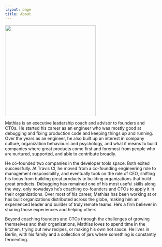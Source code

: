 ```yaml
---
layout: page
title: About
---
```

<img src="https://intentionalorganization.com/img/4a7e5de4-400.jpeg" class="align-right" width="300" alt="">

Mathias is an executive leadership coach and advisor to founders and CTOs. He started his career as an engineer who was mostly good at debugging and fixing production code and keeping things up and running. Over the years as an engineer, he also built up an interest in company culture, organization behaviours and psychology, and what it means to build companies where great products come first and foremost from people who are nurtured, supported, and able to contribute broadly.

He co-founded two companies in the developer tools space. Both exited successfully. At Travis CI, he moved from a co-founding engineering role to management responsibility, and eventually took on the role of CEO, shifting his focus from building great products to building organizations that build great products. Debugging has remained one of his most useful skills along the way, only nowadays he’s coaching co-founders and CTOs to apply it in their organizations. Over most of his career, Mathias has been working at or has built organizations distributed across the globe, making him an experienced leader and builder of truly remote teams. He’s a firm believer in sharing those experiences and helping others.

Beyond coaching founders and CTOs through the challenges of growing themselves and their organizations, Mathias loves to spend time in the kitchen, trying out new recipes, or making his own hot sauce. He lives in Berlin, with his family and a collection of jars where something is constantly fermenting.
